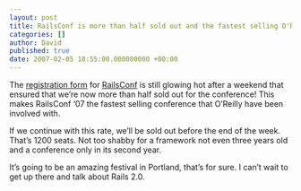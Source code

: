 ```yaml
---
layout: post
title: RailsConf is more than half sold out and the fastest selling O'Reilly conference
categories: []
author: David
published: true
date: 2007-02-05 18:55:00.000000000 +00:00
---
```

<p>The <a href="http://conferences.oreillynet.com/pub/w/51/register.html">registration form</a> for <a href="http://conferences.oreillynet.com/rails/">RailsConf</a> is still glowing hot after a weekend that ensured that we&#8217;re now more than half sold out for the conference! This makes RailsConf &#8216;07 the fastest selling conference that O&#8217;Reilly have been involved with.</p>
<p>If we continue with this rate, we&#8217;ll be sold out before the end of the week. That&#8217;s 1200 seats. Not too shabby for a framework not even three years old and a conference only in its second year.</p>
<p>It&#8217;s going to be an amazing festival in Portland, that&#8217;s for sure. I can&#8217;t wait to get up there and talk about Rails 2.0.</p>